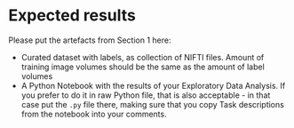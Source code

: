 # Expected results

Please put the artefacts from Section 1 here:  
  
* Curated dataset with labels, as collection of NIFTI files. Amount of training image volumes should be the same as the amount of label volumes
* A Python Notebook with the results of your Exploratory Data Analysis. If you prefer to do it in raw Python file, that is also acceptable - in that case put the `.py` file there, making sure that you copy Task descriptions from the notebook into your comments.
